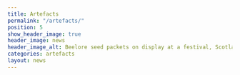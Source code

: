 ```yaml
---
title: Artefacts
permalink: "/artefacts/"
position: 5
show_header_image: true
header_image: news
header_image_alt: Beelore seed packets on display at a festival, Scotland 2015
categories: artefacts
layout: news
---
```


